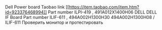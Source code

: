 Dell Power board 
Taobao link [[https://item.taobao.com/item.htm?id=923376468994]]
Part number  ILPI-419 , 491A012X1400H06 DELL
DELL IF Board
Part number ILIF-611 , 494A002H1300H30 494A002H1300H08 / ILIF-611
Проверить монитор и протестировать